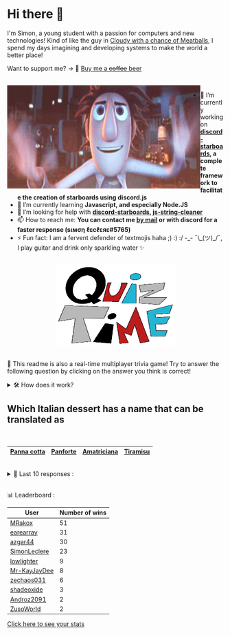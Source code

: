 # Hi there 👋

I'm Simon, a young student with a passion for computers and new technologies!
Kind of like the guy in [Cloudy with a chance of Meatballs](https://www.youtube.com/watch?v=dQw4w9WgXcQ), I spend my days imagining and developing systems to make the world a better place!

Want to support me? -> 🍺 [Buy me a ~~coffee~~ beer](https://www.buymeacoffee.com/SimonLeclere)

<br>

<img width="450" height="240" src="./assets/cloudyWithAChanceOfMeatBalls.gif" align=left>

- 🔭 I’m currently working on **[discord-starboards](https://github.com/SimonLeclere/discord-starboards), a complete framework to facilitate the creation of starboards using discord.js**
- 🌱 I’m currently learning **Javascript, and especially Node.JS**
- 🤔 I’m looking for help with **[discord-starboards](https://github.com/SimonLeclere/discord-starboards), [js-string-cleaner](https://github.com/SimonLeclere/Js-String-Cleaner)**
- 📫 How to reach me: **You can contact me [by mail](mailto:simon-leclere@orange.fr) or with discord for a faster response (sιмση ℓεcℓεяε#5765)**
- ⚡ Fun fact: I am a fervent defender of textmojis haha ;) :) :/ -\_- ¯\\\_(ツ)\_/¯, I play guitar and drink only sparkling water ✨

<br>

<center><img width="280" height="187" src="./assets/quizTime.gif"></center>

<br>

🎲 This readme is also a real-time multiplayer trivia game! Try to answer the following question by clicking on the answer you think is correct!
<details>
  <summary>🛠️ How does it work?</summary>
  Each answer is a link to a pre-filled issue. When you press "Submit new issue", it triggers a Github action workflow that compares your answer with the correct answer, finds a new question and updates the readme.md file. Not bad huh?! This whole process only takes about 20 seconds!
</details>

## Which Italian dessert has a name that can be translated as 

<br>

| [Panna cotta](https://github.com/SimonLeclere/SimonLeclere/issues/new?title=quiz%7C581%7CPanna%20cotta&body=Just%20click%20'Submit%20new%20issue'.) | [Panforte](https://github.com/SimonLeclere/SimonLeclere/issues/new?title=quiz%7C581%7CPanforte&body=Just%20click%20'Submit%20new%20issue'.) | [Amatriciana](https://github.com/SimonLeclere/SimonLeclere/issues/new?title=quiz%7C581%7CAmatriciana&body=Just%20click%20'Submit%20new%20issue'.) | [Tiramisu](https://github.com/SimonLeclere/SimonLeclere/issues/new?title=quiz%7C581%7CTiramisu&body=Just%20click%20'Submit%20new%20issue'.) |
| - | - | - | - | 

<br>

<details>
  <summary>📒 Last 10 responses :</summary>

- **shadeoxide** answered **Tiramisu** to `Which Italian dessert has a name that can be translated as ` (Wrong answer)
- **SimonLeclere** answered **Idai** to `Which cyclone caused more than three hundred deaths in Mozambique and Zimbabwe ?` (Good answer)
- **SimonLeclere** answered **She dies** to `What happens when a bee uses its notched sting to sting ?` (Good answer)
- **Lebyy** answered **78 times** to `How many times a second can a hummingbird flap its wings ?` (Good answer)
- **Lebyy** answered **78 times** to `How many times a second can a hummingbird flap its wings ?` (Good answer)
- **SimonLeclere** answered **78 times** to `How many times a second can a hummingbird flap its wings ?` (Good answer)
- **MRakox** answered **Panna cotta** to `Which Italian dessert has a name that can be translated as ` (Good answer)
- **zechaos031** answered **Mars and Venus** to `Our planet Earth is located between which other planets ?` (Good answer)
- **SimonLeclere** answered **Tracy** to `Which cyclone caused more than three hundred deaths in Mozambique and Zimbabwe ?` (Wrong answer)
- **SimonLeclere** answered **Hagrid** to `Who is the « Harry Potter » Saga of the Care of Magical Creatures ?` (Good answer)

</details>

<br>

📊 Leaderboard :

| User | Number of wins |
|-|-|
| [MRakox](https://github.com/MRakox) | 51 |
| [earearray](https://github.com/earearray) | 31 |
| [azgar44](https://github.com/azgar44) | 30 |
| [SimonLeclere](https://github.com/SimonLeclere) | 23 |
| [lowlighter](https://github.com/lowlighter) | 9 |
| [Mr-KayJayDee](https://github.com/Mr-KayJayDee) | 8 |
| [zechaos031](https://github.com/zechaos031) | 6 |
| [shadeoxide](https://github.com/shadeoxide) | 3 |
| [Androz2091](https://github.com/Androz2091) | 2 |
| [ZusoWorld](https://github.com/ZusoWorld) | 2 |

[Click here to see your stats](https://github.com/SimonLeclere/SimonLeclere/issues/new?title=MyStats&body=Just%20click%20%27Submit%20new%20issue%27.)

